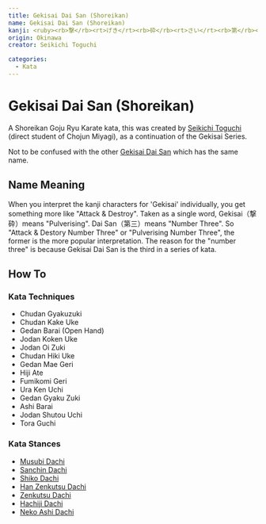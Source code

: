 ```yaml
---
title: Gekisai Dai San (Shoreikan)
name: Gekisai Dai San (Shoreikan)
kanji: <ruby><rb>撃</rb><rt>げき</rt><rb>砕</rb><rt>さい</rt><rb>第</rb><rt>だい</rt><rb>三</rb><rt>さん</rt></ruby>
origin: Okinawa
creator: Seikichi Toguchi

categories:
  - Kata
---
```


# Gekisai Dai San (Shoreikan)

<Infobox/>

A Shoreikan Goju Ryu Karate kata, this was created by [Seikichi Toguchi](/docs/people/seikichi-toguchi.md) (direct student of Chojun Miyagi), as a continuation of the Gekisai Series.

Not to be confused with the other [Gekisai Dai San](/docs/kata/gekisai-dai-san.md) which has the same name. 

## Name Meaning

When you interpret the kanji characters for 'Gekisai' individually, you get something more like "Attack & Destroy".
Taken as a single word, Gekisai（撃砕）means "Pulverising​". Dai San（第三）means "Number Three".
So "Attack & Destory Number Three" or "Pulverising Number Three", the former is the more popular interpretation.
The reason for the "number three" is because Gekisai Dai San is the third in a series of kata.

## How To

<Wiki-Video url="https://youtu.be/mrKvbfyvgEg" />

### Kata Techniques

- Chudan Gyakuzuki
- Chudan Kake Uke
- Gedan Barai (Open Hand)
- Jodan Koken Uke
- Jodan Oi Zuki
- Chudan Hiki Uke
- Gedan Mae Geri
- Hiji Ate
- Fumikomi Geri
- Ura Ken Uchi
- Gedan Gyaku Zuki
- Ashi Barai
- Jodan Shutou Uchi
- Tora Guchi

### Kata Stances

- [Musubi Dachi](/stances#musubi_dachi)
- [Sanchin Dachi](/stances#sanchin_dachi)
- [Shiko Dachi](/stances#shiko_dachi)
- [Han Zenkutsu Dachi](/stances#hanzenkutsu_dachi)
- [Zenkutsu Dachi](/stances#zenkutsu_dachi)
- [Hachiji Dachi](/stances#hachiji_dachi)
- [Neko Ashi Dachi](/stances#neko_ashi_dachi)

